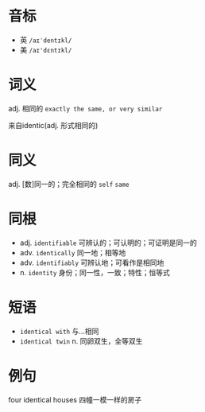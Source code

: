 # 音标

- 英 `/aɪˈdentɪkl/`
- 美 `/aɪ'dɛntɪkl/`

# 词义

adj. 相同的
`exactly the same, or very similar`



来自identic(adj. 形式相同的)

# 同义

adj. [数]同一的；完全相同的
`self` `same`

# 同根

- adj. `identifiable` 可辨认的；可认明的；可证明是同一的
- adv. `identically` 同一地；相等地
- adv. `identifiably` 可辨认地；可看作是相同地
- n. `identity` 身份；同一性，一致；特性；恒等式

# 短语

- `identical with` 与…相同
- `identical twin` n. 同卵双生，全等双生

# 例句

four identical houses
四幢一模一样的房子


